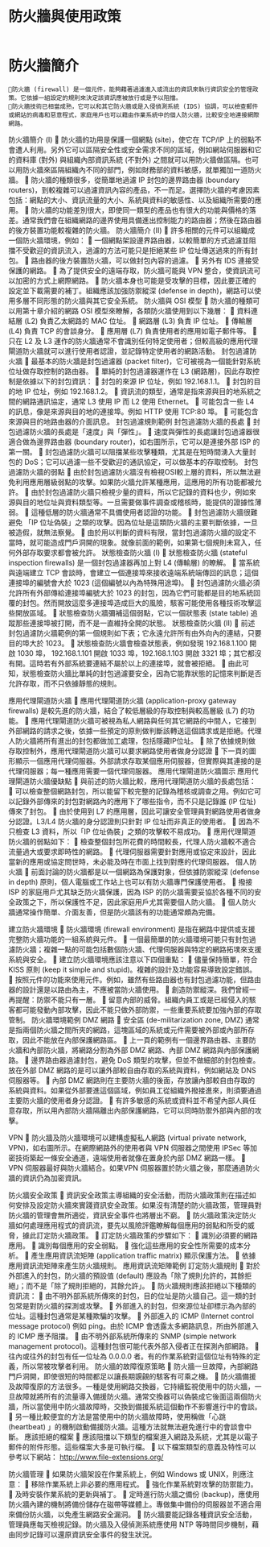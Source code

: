 
# 防火牆與使用政策
```

```

# 防火牆簡介
```
防火牆 (firewall) 是一個元件，能夠藉著過濾進入或流出的資訊來執行資訊安全的管理政策。它依據一組設定的規則來決定該資訊應被放行或是予以阻擋。
防火牆技術已相當成熟，它可以和其它防火牆或是入侵偵測系統 (IDS) 協調，可以檢查郵件或網站的病毒和惡意程式，家庭用戶也可以藉由作業系統中的個人防火牆，比較安全地連接網際網路。
```
防火牆簡介 (I)
	防火牆的功用是保護一個網點 (site)，使它在 TCP/IP 上的弱點不會遭人利用。另外它可以區隔安全性或安全需求不同的區域，例如網站伺服器和它的資料庫 (對外) 與組織內部資訊系統 (不對外) 之間就可以用防火牆做區隔。也可以用防火牆來區隔組織內不同的部門，例如財務部的資料敏感，就單獨加一道防火牆。
	防火牆的種類很多，從簡單地過濾 IP 封包的邊界路由器 (boundary routers)，到較複雜可以過濾資訊內容的產品，不一而足。選擇防火牆的考慮因素包括：網點的大小、資訊流量的大小、系統與資料的敏感性、以及組織所需要的應用。
	防火牆的功能差別很大，即使同一類型的產品也有很大的功能與價格的落差。通常我們會在組織網路的邊界使用具備進出控制能力的路由器；然後在路由器的後方裝置功能較複雜的防火牆。
防火牆簡介 (II)
	許多相關的元件可以組織成一個防火牆環境，例如：
	一個網點架設邊界路由器，以較簡單的方式過濾並阻擋不受歡迎的資訊流入，過濾的方法可能只是拒絕某些 IP 位址傳送過來的所有封包。
	路由器的後方裝置防火牆，可以做封包內容的過濾。
	另外有 IDS 連接受保護的網路。
	為了提供安全的遠端存取，防火牆可能與 VPN 整合，使資訊流可以加密的方式上網際網路。
	防火牆本身也可能是受攻擊的目標，因此要正確的設定並下載需要的補丁。組織應該加強防禦縱深 (defense in depth)，網路可以使用多層不同形態的防火牆與其它安全系統。
防火牆與 OSI 模型
	防火牆的種類可以用第十章介紹的網路 OSI 模型來瞭解，各類防火牆使用到以下幾層：
	資料連結層 (L2) 負責乙太網路的 MAC 位址。
	網路層 (L3) 負責 IP 位址。
	傳輸層 (L4) 負責 TCP 的會談身分。
	應用層 (L7) 負責使用者的應用如電子郵件等。
	只在 L2 及 L3 運作的防火牆通常不會識別任何特定使用者；但較高級的應用代理閘道防火牆就可以進行使用者認證，並記錄特定使用者的網路活動。
封包過濾防火牆
	最基本的防火牆是封包過濾器 (packet filter)，它可被視為一個能針對系統位址做存取控制的路由器。
	單純的封包過濾器運作在 L3 (網路層)，因此存取控制是依據以下的封包資訊：
	封包的來源 IP 位址，例如 192.168.1.1。
	封包的目的地 IP 位址，例如 192.168.1.2。
	資訊流的類型，通常是指來源與目的地系統之間的網路通訊協定，通常 L3 使用 IP 而 L2 使用 Ethernet。
	可能包含一些 L4 的訊息，像是來源與目的地的連接埠。例如 HTTP 使用 TCP:80 埠。
	可能包含來源與目的地路由器的介面訊息。
封包過濾規則範例
封包過濾防火牆的長處
	封包過濾防火牆的長處是「速度」與「彈性」。
	速度與彈性的長處讓封包過濾器很適合做為邊界路由器 (boundary router)，如右圖所示，它可以是連接外部 ISP 的第一關。
	封包過濾防火牆可以阻擋某些攻擊種類，尤其是在短時間湧入大量封包的 DoS；它可以過濾一些不受歡迎的通訊協定，可以做基本的存取控制。
封包過濾防火牆的弱點
	由於封包過濾防火牆沒有檢視OSI較上層的資料，所以無法避免利用應用層級弱點的攻擊。如果防火牆允許某種應用，這應用的所有功能都被允許。
	由於封包過濾防火牆只檢視少量的資料，所以它記錄的資料也少，例如來源與目的地位址與資料類型等。一旦需要做事件調查或稽核時，能提供的證據性薄弱。
	這種低層的防火牆通常不具備使用者認證的功能。
	封包過濾防火牆很難避免 「IP 位址偽裝」之類的攻擊。因為位址是這類防火牆的主要判斷依據，一旦被造假，就無法察覺。
	由於用以判斷的資料有限，當封包過濾防火牆的設定不當時，就可能造成門戶洞開的現象。就像前面的範例，如果第七個規則未寫入，任何外部存取要求都會被允許。
狀態檢查防火牆 (I)
	狀態檢查防火牆 (stateful inspection firewalls) 是一個封包過濾器再加上對 L4 (傳輸層) 的瞭解。
	當系統與遠端建立 TCP 會談時，會建立一個連接埠來接收遠端系統端傳回的訊息；這個連接埠的編號會大於 1023 (這個編號以內為特殊用途埠)。
	封包過濾防火牆必須允許所有外部傳給連接埠編號大於 1023 的封包，因為它們可能都是目的地系統回覆的封包。然而開放這麼多連接埠造成巨大的風險，駭客可能使用各種技術攻擊這些開放區域。
	狀態檢查防火牆彌補這個弱點，它以一個狀態表 (state table) 追蹤那些連接埠被打開，而不是一直維持全開的狀態。
狀態檢查防火牆 (II)
	前述封包過濾防火牆範例的第一個規則如下表；它永遠允許所有由外向內的連結，只要目的埠大於 1023。
	狀態檢查防火牆會檢查狀態表，例如發現 192.168.1.100 開啟 1030 埠， 192.168.1.101 開啟 1033 埠，192.168.1.103 開啟 3321 埠；其它都沒有開。這時若有外部系統要連結不屬於以上的連接埠，就會被拒絕。
	由此可知，狀態檢查防火牆比單純的封包過濾要安全，因為它能靠狀態的記憶來判斷是否允許存取，而不只依據靜態的規則。


應用代理閘道防火牆
	應用代理閘道防火牆 (application-proxy gateway firewalls) 是較先進的防火牆，結合了較低層級的存取控制與較高層級 (L7) 的功能。
	應用代理閘道防火牆可被視為私人網路與任何其它網路的中間人，它接到外部網路的請求之後，依據一些預定的原則做判斷該轉送這個請求或是拒絕。代理人防火牆將所有進出的封包都做加工處理，包括隱藏IP位址。
	除了依據規則做存取控制外，應用代理閘道防火牆可以要求網路使用者做身分認證
	下一頁的圖形顯示一個應用代理伺服器。外部請求存取某個應用伺服器，但實際與其連接的是代理伺服器；每一種應用需要一個代理伺服器。
應用代理閘道防火牆圖示
應用代理閘道防火牆優缺點
	與前述的防火牆比較，應用代理閘道防火牆的長處包括：
	可以檢查整個網路封包，所以能留下較完整的記錄為稽核或調查之用。例如它可以記錄外部傳來的封包對網路內的應用下了哪些指令，而不只是記錄誰 (IP 位址) 傳來了封包。
	由於使用到 L7 的應用層，因此可讓安全管理員對網路使用者做身分認證。L3/L4 防火牆的身分認證則只針對 IP 位址而非真正的使用者。
	因為不只檢查 L3 資料，所以「IP 位址偽裝」之類的攻擊較不易成功。
	應用代理閘道防火牆的弱點如下：
	檢查整個封包所花費的時間較長，代理人防火牆較不適合流量過大或要求即時性的網路。
	代理伺服器需要針對應用或協定來設計，因此當新的應用或協定問世時，未必能及時在市面上找到對應的代理伺服器。
個人防火牆
	前面討論的防火牆都是以一個網路為保護對象，但依據防禦縱深 (defense in depth) 原則，個人電腦或工作站上也可以有防火牆專門保護使用者。
	撥接 ISP 的家庭用戶尤其缺乏防火牆保護，因為 ISP 的防火牆需要妥協於各種不同的安全政策之下，所以保護性不足，因此家庭用戶尤其需要個人防火牆。
	個人防火牆通常操作簡單、介面友善，但是防火牆該有的功能通常頗為完備。


建立防火牆環境
	防火牆環境 (firewall environment) 是指在網路中提供或支援完整防火牆功能的一組系統與元件。
	一個最簡單的防火牆環境可能只有封包過濾防火牆；複雜一點的可能包括數個防火牆、代理伺服器與特定的網路拓墣來支援系統與安全。
	建立防火牆環境應該注意以下四個重點：
	儘量保持簡單，符合 KISS 原則 (keep it simple and stupid)。複雜的設計及功能容易導致設定錯誤。
	按照元件的功能來使用元件。例如，雖然有些路由器也有封包過濾功能，但路由器的設計還是以路由為主，不應被當防火牆使用。
	創造防禦縱深。我們曾經一再提醒：防禦不能只有一層。
	留意內部的威脅。組織內員工或是已經侵入的駭客都可能發動內部攻擊，因此不能只做外部防禦，一些重要系統要加強內部的存取管制。
防火牆環境範例
DMZ 網路
	安全區 (de-militarization zone, DMZ) 通常是指兩個防火牆之間所夾的網路，這塊區域的系統或元件需要被外部或內部所存取，因此不能放在內部保護網路區。
	上一頁的範例有一個邊界路由器、主要防火牆和內部防火牆，將網路分割為外部 DMZ 網路、內部 DMZ 網路與內部保護網路。
	邊界路由器過濾封包，避免 DoS 類型的攻擊，但並不做細部的封包檢查。放在外部 DMZ 網路的是可以讓外部較自由存取的系統與資料，例如網站及 DNS 伺服器等。
	內部 DMZ 網路則在主要防火牆的後面，存放讓內部較自由存取的系統與資料。如果從外部要進這個區域，例如員工從組織外撥接進來，則須要通過主要防火牆的使用者身分認證。
	有許多敏感的系統或資料並不希望內部人員任意存取，所以用內部防火牆隔離出內部保護網路，它可以同時防禦外部與內部的攻擊。

VPN
	防火牆及防火牆環境可以建構虛擬私人網路 (virtual private network, VPN)，如右圖所示。在網際網路外的使用者與  VPN 伺服器之間使用 IPSec 等加密技術築起一條安全通道，遠端使用者就像在置身於內部 DMZ 網路一樣。
	VPN 伺服器最好與防火牆結合。如果VPN 伺服器置於防火牆之後，那麼通過防火牆的資訊仍為加密資訊。

防火牆安全政策
	資訊安全政策主導組織的安全活動，而防火牆政策則在描述如何安排及設定防火牆來實踐資訊安全政策。如果沒有清楚的防火牆政策，管理員對防火牆的管理會無所適從，資訊安全事件也將層出不窮。
	防火牆政策決定防火牆如何處理應用程式的資訊流，要先以風險評鑑瞭解每個應用的弱點和所受的威脅，據此訂定防火牆政策。
	訂定防火牆政策的步驟如下：
	識別必須要的網路應用。
	識別每個應用的安全弱點。
	強化這些應用的安全性所需要的成本分析。
	產生應用資訊流矩陣 (application traffic matrix) 顯示保護方法。
	依據應用資訊流矩陣來產生防火牆規則。
應用資訊流矩陣範例
訂定防火牆規則
	對於外部進入的封包，防火牆的預設值 (default) 應設為「除了規則允許的，其餘拒絕」；而不是「除了規則拒絕的，其餘允許」。
	防火牆規則應該拒絕以下種類的資訊流：
	由不明外部系統所傳來的封包，目的位址是防火牆自己。這一類的封包常是對防火牆的探測或攻擊。
	外部進入的封包，但來源位址卻標示為內部的位址。這種封包通常是某種欺騙的攻擊。
	外部進入的 ICMP (Internet control message protocol) 例如 ping。由於 ICMP 會透露太多網路訊息，所由外部進入的 ICMP 應予阻擋。
	由不明外部系統所傳來的 SNMP (simple network management protocol)。這種封包很可能代表外部入侵者正在探測內部網路。
	往內或往外的封包有任一位址為 0.0.0.0 者。有的作業系統對這個位址有特殊的定義，所以常被攻擊者利用。
防火牆的故障復原策略
	防火牆一旦故障，內部網路門戶洞開，即使很短的時間都足以讓長期覬覦的駭客有可乘之機。
	防火牆備援及故障復原的方法很多。一種是使用網路交換器，它持續監視使用中的防火牆，一旦故障就將所有的流量導入備援防火牆。通常交換器可以偽裝成它後面這兩個防火牆，所以當使用中防火牆故障時，交換到備援系統這個動作不影響進行中的會談。
	另一種比較便宜的方法是當使用中的防火牆故障時，使用稱做「心跳 (heartbeat) 」的機制啟動備援防火牆。這種方法就無法避免進行中的會談會中斷。
應該拒絕的檔案
	應該阻擋以下類型的檔案進入網路及系統，尤其是以電子郵件的附件形態。這些檔案大多是可執行檔。
	以下檔案類型的意義及特性可以參考以下網站：
	http://www.file-extensions.org/ 

防火牆管理
	如果防火牆架設在作業系統上，例如 Windows 或 UNIX，則應注意：
	移除作業系統上非必要的應用程式。
	強化作業系統對攻擊的防禦能力。
	及時安裝作業系統的更新與補丁。
	定時進行防火牆之備份 (backup)，應使用防火牆內建的機制將備份儲存在磁帶等媒體上。專做集中備份的伺服器並不適合用來備份防火牆，以免產生網路安全漏洞。
	防火牆要能記錄各種資訊安全活動，管理員應每天檢視記錄。防火牆及入侵偵測系統應使用 NTP 等時間同步機制，藉由同步記錄可以還原資訊安全事件的發生狀況。
